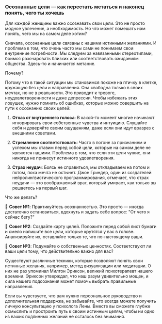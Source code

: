 ### Осознанные цели — как перестать метаться и наконец понять, чего ты хочешь

Для каждой женщины важно осознавать свои цели. Это не просто модное увлечение, а необходимость. Но что может помешать нам понять, чего мы на самом деле хотим?

Сначала, осознанные цели связаны с нашими истинными желаниями. И проблема в том, что очень часто мы сами не понимаем свои внутренние потребности. Мы следуем за навязанными стереотипами, боимся разочаровать близких или соответствовать ожиданиям общества. Здесь-то и начинается метание.

Почему?

Потому что в такой ситуации мы становимся похоже на птичку в клетке, кружащую без цели и направления. Она свободна только в своих мечтах, но не в реальности. Это приводит к тревоге, неудовлетворенности и даже депрессии. Чтобы избежать этих ловушек, нужно помнить об ошибках, которые можно совершить на пути к осознанию своих целей:

1. **Отказ от внутреннего голоса**: В какой-то момент многие начинают игнорировать свои собственные чувства и интуицию. Слушайте себя и доверяйте своим ощущениям, даже если они идут вразрез с внешними советами.

2. **Стремление соответствовать**: Часто в погоне за признанием и успехом мы ставим перед собой цели, которые на самом деле не являются нашими. Проблема в том, что если эти цели чужие, они никогда не принесут истинного удовлетворения.

3. **Страх неудач**: Боясь не справиться, мы откладываем на потом и потом, пока мечта не остынет. Джон Гриндер, один из создателей нейролингвистического программирования, отмечает, что страх неудачи — это воображаемый враг, который умирает, как только вы решаетесь на первый шаг.

Что же делать? 

🔹 **Совет №1**: Практикуйтесь осознанностью. Это просто — иногда достаточно остановиться, вдохнуть и задать себе вопрос: "От чего я сейчас бегу?"

🔹 **Совет №2**: Создайте карту целей. Положите перед собой лист бумаги и смело напишите все цели, которые крутятся у вас в голове. Анализируйте их, оставляйте только те, что по-настоящему ваши.

🔹 **Совет №3**: Подумайте о собственных ценностях. Соответствуют ли ваши цели тому, что действительно важно для вас?

Существуют различные техники, которые позволяют понять свои истинные желания, например, метод визуализации или медитации. О них не раз упоминал Милтон Эриксон, великий психотерапевт нашего времени. Эриксон утверждал, что наш разум удивительно мощен, и сила нашего подсознания может помочь выбрать правильные направления.

Если вы чувствуете, что вам нужно персональное руководство и дополнительная поддержка, не забывайте, что всегда можете получить личную консультацию у психолога Лены. Вместе вы сможете глубже осмыслить и простроить путь к своим истинным целям, чтобы ни одно из ваших подлинных желаний не осталось без внимания.